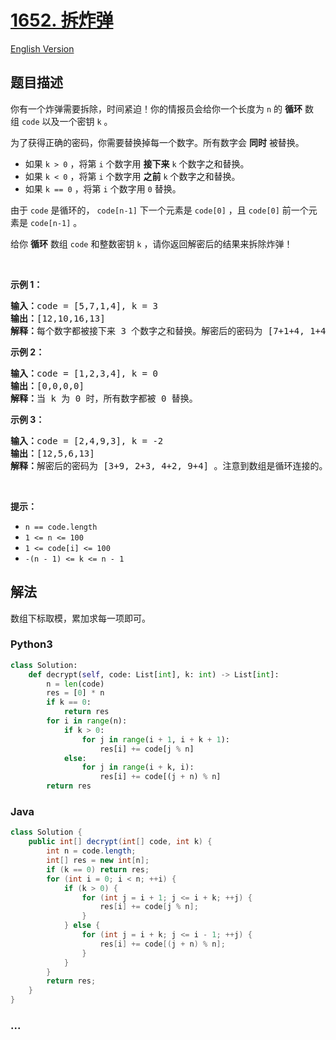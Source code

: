 # [1652. 拆炸弹](https://leetcode-cn.com/problems/defuse-the-bomb)

[English Version](/solution/1600-1699/1652.Defuse%20the%20Bomb/README_EN.md)

## 题目描述

<!-- 这里写题目描述 -->

<p>你有一个炸弹需要拆除，时间紧迫！你的情报员会给你一个长度为 <code>n</code> 的 <strong>循环</strong> 数组 <code>code</code> 以及一个密钥 <code>k</code> 。</p>

<p>为了获得正确的密码，你需要替换掉每一个数字。所有数字会 <strong>同时</strong> 被替换。</p>

<ul>
	<li>如果 <code>k > 0</code> ，将第 <code>i</code> 个数字用 <strong>接下来</strong> <code>k</code> 个数字之和替换。</li>
	<li>如果 <code>k < 0</code> ，将第 <code>i</code> 个数字用 <strong>之前</strong> <code>k</code> 个数字之和替换。</li>
	<li>如果 <code>k == 0</code> ，将第 <code>i</code> 个数字用 <code>0</code> 替换。</li>
</ul>

<p>由于 <code>code</code> 是循环的， <code>code[n-1]</code> 下一个元素是 <code>code[0]</code> ，且 <code>code[0]</code> 前一个元素是 <code>code[n-1]</code> 。</p>

<p>给你 <strong>循环</strong> 数组 <code>code</code> 和整数密钥 <code>k</code> ，请你返回解密后的结果来拆除炸弹！</p>

<p> </p>

<p><strong>示例 1：</strong></p>

<pre>
<b>输入：</b>code = [5,7,1,4], k = 3
<b>输出：</b>[12,10,16,13]
<b>解释：</b>每个数字都被接下来 3 个数字之和替换。解密后的密码为 [7+1+4, 1+4+5, 4+5+7, 5+7+1]。注意到数组是循环连接的。
</pre>

<p><strong>示例 2：</strong></p>

<pre>
<b>输入：</b>code = [1,2,3,4], k = 0
<b>输出：</b>[0,0,0,0]
<b>解释：</b>当 k 为 0 时，所有数字都被 0 替换。
</pre>

<p><strong>示例 3：</strong></p>

<pre>
<b>输入：</b>code = [2,4,9,3], k = -2
<b>输出：</b>[12,5,6,13]
<b>解释：</b>解密后的密码为 [3+9, 2+3, 4+2, 9+4] 。注意到数组是循环连接的。如果 k 是负数，那么和为 <strong>之前</strong> 的数字。
</pre>

<p> </p>

<p><strong>提示：</strong></p>

<ul>
	<li><code>n == code.length</code></li>
	<li><code>1 <= n <= 100</code></li>
	<li><code>1 <= code[i] <= 100</code></li>
	<li><code>-(n - 1) <= k <= n - 1</code></li>
</ul>

## 解法

<!-- 这里可写通用的实现逻辑 -->

数组下标取模，累加求每一项即可。

<!-- tabs:start -->

### **Python3**

<!-- 这里可写当前语言的特殊实现逻辑 -->

```python
class Solution:
    def decrypt(self, code: List[int], k: int) -> List[int]:
        n = len(code)
        res = [0] * n
        if k == 0:
            return res
        for i in range(n):
            if k > 0:
                for j in range(i + 1, i + k + 1):
                    res[i] += code[j % n]
            else:
                for j in range(i + k, i):
                    res[i] += code[(j + n) % n]
        return res
```

### **Java**

<!-- 这里可写当前语言的特殊实现逻辑 -->

```java
class Solution {
    public int[] decrypt(int[] code, int k) {
        int n = code.length;
        int[] res = new int[n];
        if (k == 0) return res;
        for (int i = 0; i < n; ++i) {
            if (k > 0) {
                for (int j = i + 1; j <= i + k; ++j) {
                    res[i] += code[j % n];
                }
            } else {
                for (int j = i + k; j <= i - 1; ++j) {
                    res[i] += code[(j + n) % n];
                }
            }
        }
        return res;
    }
}
```

### **...**

```

```

<!-- tabs:end -->
